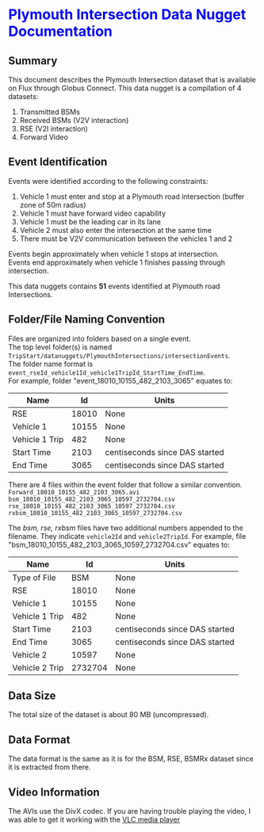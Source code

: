 # <font color='blue'>Plymouth Intersection Data Nugget Documentation</font>

## Summary
This document describes the Plymouth Intersection dataset that is available on Flux through Globus Connect. 
This data nugget is a compilation of 4 datasets:
1. Transmitted BSMs
2. Received BSMs (V2V interaction)
3. RSE (V2I interaction)
4. Forward Video

## Event Identification
Events were identified according to the following constraints:  
1. Vehicle 1 must enter and stop at a Plymouth road intersection (buffer zone of 50m radius)
2. Vehicle 1 must have forward video capability
3. Vehicle 1 must be the leading car in its lane
4. Vehicle 2 must also enter the intersection at the same time
5. There must be V2V communication between the vehicles 1 and 2

Events begin approximately when vehicle 1 stops at intersection.  
Events end approximately when vehicle 1 finishes passing through intersection.

This data nuggets contains **51** events identified at Plymouth road Intersections.

## Folder/File Naming Convention
Files are organized into folders based on a single event.  
The top level folder(s) is named `TripStart/datanuggets/PlymouthIntersections/intersectionEvents`.  
The folder name format is `event_rseId_vehicle1Id_vehicle1TripId_StartTime_EndTime`.  
For example, folder "event_18010_10155_482_2103_3065" equates to:

Name|Id|Units
---|---|---
RSE|18010|None
Vehicle 1|10155|None
Vehicle 1 Trip|482|None
Start Time|2103|centiseconds since DAS started
End Time|3065|centiseconds since DAS started

There are 4 files within the event folder that follow a similar convention.  
`Forward_18010_10155_482_2103_3065.avi`  
`bsm_18010_10155_482_2103_3065_10597_2732704.csv`  
`rse_18010_10155_482_2103_3065_10597_2732704.csv`  
`rxbsm_18010_10155_482_2103_3065_10597_2732704.csv`

The *bsm, rse, rxbsm* files have two additional numbers appended to the filename. They indicate `vehicle2Id` and `vehicle2TripId`.
For example, file "bsm_18010_10155_482_2103_3065_10597_2732704.csv" equates to:

Name|Id|Units
---|---|---
Type of File|BSM|None
RSE|18010|None
Vehicle 1|10155|None
Vehicle 1 Trip|482|None
Start Time|2103|centiseconds since DAS started
End Time|3065|centiseconds since DAS started
Vehicle 2|10597|None
Vehicle 2 Trip|2732704|None

## Data Size
The total size of the dataset is about 80 MB (uncompressed).

## Data Format
The data format is the same as it is for the BSM, RSE, BSMRx dataset since it is extracted from there.

## Video Information
The AVIs use the DivX codec. If you are having trouble playing the video, I was able to get it working with the [VLC media player](https://www.videolan.org/index.html)

